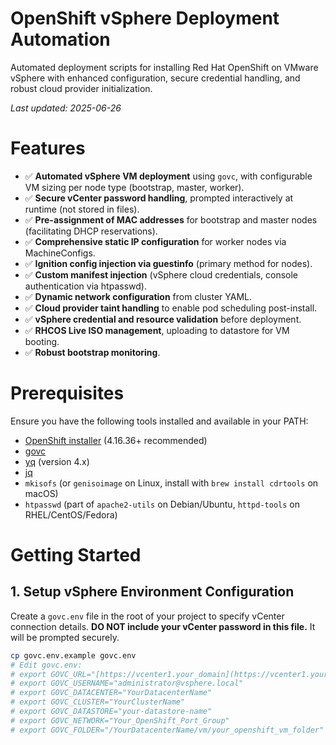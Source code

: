 # OpenShift vSphere Deployment Automation

Automated deployment scripts for installing Red Hat OpenShift on VMware vSphere with enhanced configuration, secure credential handling, and robust cloud provider initialization.

_Last updated: 2025-06-26_

# Features
- ✅ **Automated vSphere VM deployment** using `govc`, with configurable VM sizing per node type (bootstrap, master, worker).
- ✅ **Secure vCenter password handling**, prompted interactively at runtime (not stored in files).
- ✅ **Pre-assignment of MAC addresses** for bootstrap and master nodes (facilitating DHCP reservations).
- ✅ **Comprehensive static IP configuration** for worker nodes via MachineConfigs.
- ✅ **Ignition config injection via guestinfo** (primary method for nodes).
- ✅ **Custom manifest injection** (vSphere cloud credentials, console authentication via htpasswd).
- ✅ **Dynamic network configuration** from cluster YAML.
- ✅ **Cloud provider taint handling** to enable pod scheduling post-install.
- ✅ **vSphere credential and resource validation** before deployment.
- ✅ **RHCOS Live ISO management**, uploading to datastore for VM booting.
- ✅ **Robust bootstrap monitoring**.

# Prerequisites
Ensure you have the following tools installed and available in your PATH:
- [OpenShift installer](https://mirror.openshift.com/pub/openshift-v4/clients/ocp/) (4.16.36+ recommended)
- [govc](https://github.com/vmware/govmomi/tree/master/govc)
- [yq](https://github.com/mikefarah/yq) (version 4.x)
- [jq](https://stedolan.github.io/jq/)
- `mkisofs` (or `genisoimage` on Linux, install with `brew install cdrtools` on macOS)
- `htpasswd` (part of `apache2-utils` on Debian/Ubuntu, `httpd-tools` on RHEL/CentOS/Fedora)

# Getting Started
## 1. Setup vSphere Environment Configuration
Create a `govc.env` file in the root of your project to specify vCenter connection details.
**DO NOT include your vCenter password in this file.** It will be prompted securely.
```bash
cp govc.env.example govc.env
# Edit govc.env:
# export GOVC_URL="[https://vcenter1.your_domain](https://vcenter1.your_domain).internal/sdk"
# export GOVC_USERNAME="administrator@vsphere.local"
# export GOVC_DATACENTER="YourDatacenterName"
# export GOVC_CLUSTER="YourClusterName"
# export GOVC_DATASTORE="your-datastore-name"
# export GOVC_NETWORK="Your_OpenShift_Port_Group"
# export GOVC_FOLDER="/YourDatacenterName/vm/your_openshift_vm_folder"
